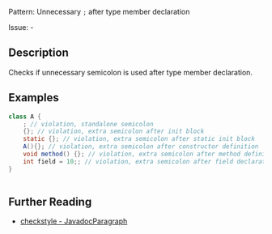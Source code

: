 Pattern: Unnecessary `;` after type member declaration

Issue: -

## Description

Checks if unnecessary semicolon is used after type member declaration.

## Examples

```java
class A {
    ; // violation, standalone semicolon
    {}; // violation, extra semicolon after init block
    static {}; // violation, extra semicolon after static init block
    A(){}; // violation, extra semicolon after constructor definition
    void method() {}; // violation, extra semicolon after method definition
    int field = 10;; // violation, extra semicolon after field declaration
}
   
```

## Further Reading

* [checkstyle - JavadocParagraph](https://checkstyle.sourceforge.io/config_coding.html#UnnecessarySemicolonAfterTypeMemberDeclaration)
